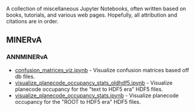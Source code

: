 A collection of miscellaneous Jupyter Notebooks, often written based on books,
tutorials, and various web pages. Hopefully, all attribution and citations are
in order.

## MINERvA 

### ANNMINERvA

* [confusion_matrices_viz.ipynb](ANNMINERvA/confusion_matrices_viz.ipynb) - Visualize confusion matrices based off db files.
* [visualize_planecode_occupancy_stats_oldhdf5.ipynb](visualize_planecode_occupancy_stats_oldhdf5.ipynb) - Visualize planecode occupancy for the "text to HDF5 era" HDF5 files. 
* [visualize_planecode_occupancy_stats.ipynb](visualize_planecode_occupancy_stats.ipynb) - Visualize planecode occupancy for the "ROOT to HDF5 era" HDF5 files.
